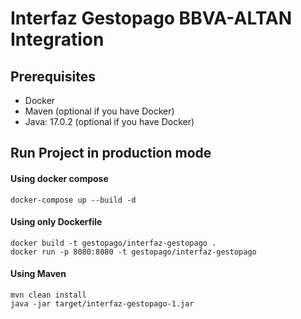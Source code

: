 # Interfaz Gestopago BBVA-ALTAN Integration

## Prerequisites

- Docker
- Maven (optional if you have Docker)
- Java: 17.0.2 (optional if you have Docker)

## Run Project in production mode


#### Using docker compose

```
docker-compose up --build -d
```

#### Using only Dockerfile

```
docker build -t gestopago/interfaz-gestopago .
docker run -p 8080:8080 -t gestopago/interfaz-gestopago
```

#### Using Maven

```
mvn clean install
java -jar target/interfaz-gestopago-1.jar
```

